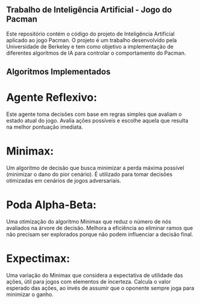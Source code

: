 
## Trabalho de Inteligência Artificial - Jogo do Pacman
Este repositório contém o código do projeto de Inteligência Artificial aplicado ao jogo Pacman. O projeto é um trabalho desenvolvido pela Universidade de Berkeley e tem como objetivo a implementação de diferentes algoritmos de IA para controlar o comportamento do Pacman.

## Algoritmos Implementados
# Agente Reflexivo:

Este agente toma decisões com base em regras simples que avaliam o estado atual do jogo.
Avalia ações possíveis e escolhe aquela que resulta na melhor pontuação imediata.
# Minimax:

Um algoritmo de decisão que busca minimizar a perda máxima possível (minimizar o dano do pior cenário).
É utilizado para tomar decisões otimizadas em cenários de jogos adversariais.
# Poda Alpha-Beta:

Uma otimização do algoritmo Minimax que reduz o número de nós avaliados na árvore de decisão.
Melhora a eficiência ao eliminar ramos que não precisam ser explorados porque não podem influenciar a decisão final.
# Expectimax:

Uma variação do Minimax que considera a expectativa de utilidade das ações, útil para jogos com elementos de incerteza.
Calcula o valor esperado das ações, ao invés de assumir que o oponente sempre joga para minimizar o ganho.
